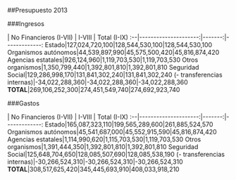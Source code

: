 ##Presupuesto 2013

###Ingresos

 | No Financieros (I-VII) | I-VIII | Total (I-IX)
:--|---------------------:|-------:|-------------:
Estado|127,024,720,100|128,544,530,100|128,544,530,100
Organismos autónomos|44,539,897,990|45,575,500,420|45,816,874,420
Agencias estatales|926,124,960|1,119,703,530|1,119,703,530
Otros organismos|1,350,799,440|1,392,801,810|1,392,801,810
Seguridad Social|129,286,998,170|131,841,302,240|131,841,302,240
(- transferencias internas)|-34,022,288,360|-34,022,288,360|-34,022,288,360
**TOTAL**|269,106,252,300|274,451,549,740|274,692,923,740

###Gastos

 | No Financieros (I-VII) | I-VIII | Total (I-IX)
:--|---------------------:|-------:|-------------:
Estado|165,087,323,110|199,565,289,600|261,885,524,570
Organismos autónomos|45,541,687,000|45,552,915,590|45,816,874,420
Agencias estatales|1,114,990,620|1,115,703,530|1,119,703,530
Otros organismos|1,391,444,350|1,392,801,810|1,392,801,810
Seguridad Social|125,648,704,650|128,085,507,690|128,085,538,190
(- transferencias internas)|-30,266,524,310|-30,266,524,310|-30,266,524,310
**TOTAL**|308,517,625,420|345,445,693,910|408,033,918,210
